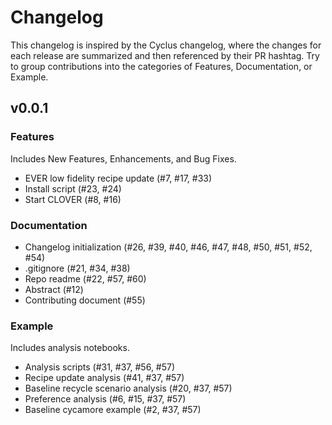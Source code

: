 # Changelog
This changelog is inspired by the Cyclus changelog, where the changes for each release are summarized and then referenced by their PR hashtag. Try to group contributions into the categories of Features, Documentation, or Example.

## v0.0.1

### Features
Includes New Features, Enhancements, and Bug Fixes.

* EVER low fidelity recipe update (#7, #17, #33)
* Install script (#23, #24)
* Start CLOVER (#8, #16)

### Documentation

* Changelog initialization (#26, #39, #40, #46, #47, #48, #50, #51, #52, #54)
* .gitignore (#21, #34, #38)
* Repo readme (#22, #57, #60)
* Abstract (#12)
* Contributing document (#55)

### Example
Includes analysis notebooks.

* Analysis scripts (#31, #37, #56, #57)
* Recipe update analysis (#41, #37, #57)
* Baseline recycle scenario analysis (#20, #37, #57)
* Preference analysis (#6, #15, #37, #57)
* Baseline cycamore example (#2, #37, #57)
